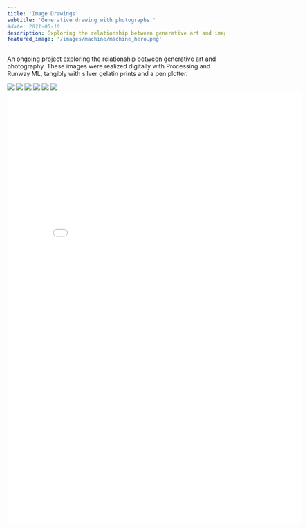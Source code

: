 ```yaml
---
title: 'Image Drawings'
subtitle: 'Generative drawing with photographs.'
#date: 2021-05-10
description: Exploring the relationship between generative art and images.
featured_image: '/images/machine/machine_hero.png'
---
```


An ongoing project exploring the relationship between generative art and photography. These images were realized digitally with Processing and Runway ML, tangibly with silver gelatin prints and a pen plotter.

<img src ="/images/machine/machine_1.png"/>

<img src ="/images/machine/machine_2.png"/>

<img src ="/images/machine/machine_3.png"/>

<img src ="/images/machine/machine_4.png"/>

<img src ="/images/machine/machine_5.png"/>

<img src ="/images/machine/machine_6.png"/>
<div style="text-align: center;">
<iframe src="/images/machine/machine.mov" width="680" height="1000" frameborder="0" allow="autoplay; fullscreen" allowfullscreen></iframe>
</div>
